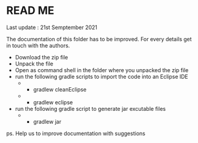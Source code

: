 # READ ME

Last update : 21st Semptember 2021

The documentation of this folder has to be improved.
For every details get in touch with the authors.

* Download the zip file
* Unpack the file
* Open as command shell in the folder where you unpacked the zip file
* run the following gradle scripts to import the code into an Eclipse IDE
  * - gradlew cleanEclipse
  * - gradlew eclipse
* run the following gradle script to generate jar excutable files
  * - gradlew jar   

ps.
Help us to improve documentation with suggestions
